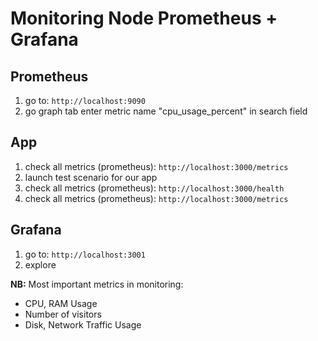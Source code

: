 # Monitoring Node Prometheus + Grafana

## Prometheus

1. go to: `http://localhost:9090`
2. go graph tab enter metric name "cpu_usage_percent" in search field

## App

1. check all metrics (prometheus): `http://localhost:3000/metrics`
2. launch test scenario for our app
3. check all metrics (prometheus): `http://localhost:3000/health`
4. check all metrics (prometheus): `http://localhost:3000/metrics`

## Grafana

1. go to: `http://localhost:3001`
2. explore

**NB:**
Most important metrics in monitoring:

- CPU, RAM Usage
- Number of visitors
- Disk, Network Traffic Usage
